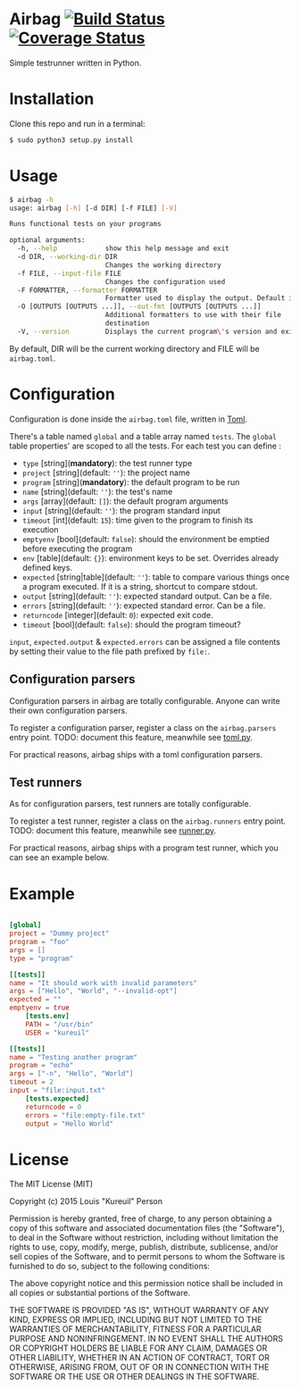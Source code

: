 # Airbag [![Build Status](https://travis-ci.org/kureuil/airbag.svg)](https://travis-ci.org/kureuil/airbag) [![Coverage Status](https://coveralls.io/repos/kureuil/airbag/badge.svg?branch=master&service=github)](https://coveralls.io/github/kureuil/airbag?branch=master)

Simple testrunner written in Python.

# Installation

Clone this repo and run in a terminal:

```bash
$ sudo python3 setup.py install
```

# Usage

```bash
$ airbag -h
usage: airbag [-h] [-d DIR] [-f FILE] [-V]

Runs functional tests on your programs

optional arguments:
  -h, --help            show this help message and exit
  -d DIR, --working-dir DIR
                        Changes the working directory
  -f FILE, --input-file FILE
                        Changes the configuration used
  -F FORMATTER, --formatter FORMATTER
                        Formatter used to display the output. Default is `cli`
  -O [OUTPUTS [OUTPUTS ...]], --out-fmt [OUTPUTS [OUTPUTS ...]]
                        Additional formatters to use with their file
                        destination
  -V, --version         Displays the current program\'s version and exit
```

By default, DIR will be the current working directory and FILE will be `airbag.toml`.

# Configuration

Configuration is done inside the `airbag.toml` file, written in [Toml](http://github.com/toml-lang/toml).

There's a table named `global` and a table array named `tests`. The `global` table properties' are scoped to all the tests. For each test you can define :

- `type` [string]\(**mandatory**): the test runner type
- `project` [string]\(default: `''`): the project name
- `program` [string]\(**mandatory**): the default program to be run
- `name` [string]\(default: `''`): the test's name
- `args` [array]\(default: `[]`): the default program arguments
- `input` [string]\(default: `''`): the program standard input
- `timeout` [int]\(default: `15`): time given to the program to finish its execution
- `emptyenv` [bool]\(default: `false`): should the environment be emptied before executing the program
- `env` [table]\(default: `{}`): environment keys to be set. Overrides already defined keys.
- `expected` [string|table]\(default: `''`): table to compare various things once a program executed. If it is a string, shortcut to compare stdout.
 - `output` [string]\(default: `''`): expected standard output. Can be a file.
 - `errors` [string]\(default: `''`): expected standard error. Can be a file.
 - `returncode` [integer]\(default: `0`): expected exit code.
 - `timeout` [bool]\(default: `false`): should the program timeout?

`input`, `expected.output` & `expected.errors` can be assigned a file contents by setting their value to the file path prefixed by `file:`.

## Configuration parsers

Configuration parsers in airbag are totally configurable. Anyone can write their own configuration parsers.

To register a configuration parser, register a class on the `airbag.parsers` entry point. TODO: document this feature, meanwhile see [toml.py](https://github.com/kureuil/airbag/blob/master/airbag_toml/toml.py).

For practical reasons, airbag ships with a toml configuration parsers.

## Test runners

As for configuration parsers, test runners are totally configurable.

To register a test runner, register a class on the `airbag.runners` entry point. TODO: document this feature, meanwhile see [runner.py](https://github.com/kureuil/airbag/blob/master/airbag_program/runner.py).

For practical reasons, airbag ships with a program test runner, which you can see an example below.

# Example

```toml

[global]
project = "Dummy project"
program = "foo"
args = []
type = "program"

[[tests]]
name = "It should work with invalid parameters"
args = ["Hello", "World", "--invalid-opt"]
expected = ""
emptyenv = true
    [tests.env]
    PATH = "/usr/bin"
    USER = "kureuil"

[[tests]]
name = "Testing another program"
program = "echo"
args = ["-n", "Hello", "World"]
timeout = 2
input = "file:input.txt"
    [tests.expected]
    returncode = 0
    errors = "file:empty-file.txt"
    output = "Hello World"

```

# License

The MIT License (MIT)

Copyright (c) 2015 Louis "Kureuil" Person

Permission is hereby granted, free of charge, to any person obtaining a copy
of this software and associated documentation files (the "Software"), to deal
in the Software without restriction, including without limitation the rights
to use, copy, modify, merge, publish, distribute, sublicense, and/or sell
copies of the Software, and to permit persons to whom the Software is
furnished to do so, subject to the following conditions:

The above copyright notice and this permission notice shall be included in all
copies or substantial portions of the Software.

THE SOFTWARE IS PROVIDED "AS IS", WITHOUT WARRANTY OF ANY KIND, EXPRESS OR
IMPLIED, INCLUDING BUT NOT LIMITED TO THE WARRANTIES OF MERCHANTABILITY,
FITNESS FOR A PARTICULAR PURPOSE AND NONINFRINGEMENT. IN NO EVENT SHALL THE
AUTHORS OR COPYRIGHT HOLDERS BE LIABLE FOR ANY CLAIM, DAMAGES OR OTHER
LIABILITY, WHETHER IN AN ACTION OF CONTRACT, TORT OR OTHERWISE, ARISING FROM,
OUT OF OR IN CONNECTION WITH THE SOFTWARE OR THE USE OR OTHER DEALINGS IN THE
SOFTWARE.
